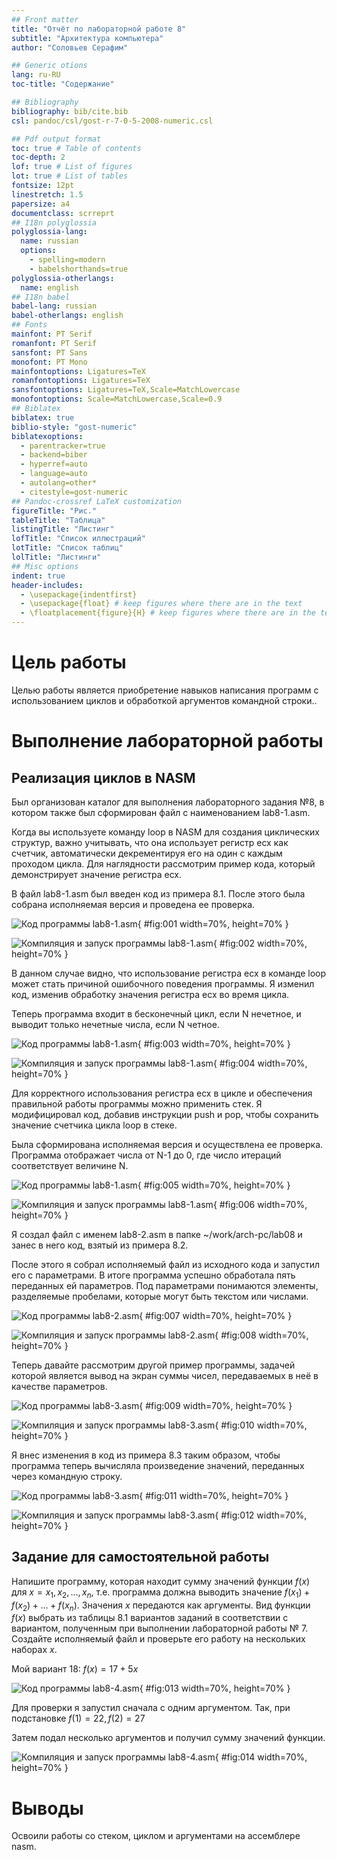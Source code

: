 ```yaml
---
## Front matter
title: "Отчёт по лабораторной работе 8"
subtitle: "Архитектура компьютера"
author: "Соловьев Серафим"

## Generic otions
lang: ru-RU
toc-title: "Содержание"

## Bibliography
bibliography: bib/cite.bib
csl: pandoc/csl/gost-r-7-0-5-2008-numeric.csl

## Pdf output format
toc: true # Table of contents
toc-depth: 2
lof: true # List of figures
lot: true # List of tables
fontsize: 12pt
linestretch: 1.5
papersize: a4
documentclass: scrreprt
## I18n polyglossia
polyglossia-lang:
  name: russian
  options:
	- spelling=modern
	- babelshorthands=true
polyglossia-otherlangs:
  name: english
## I18n babel
babel-lang: russian
babel-otherlangs: english
## Fonts
mainfont: PT Serif
romanfont: PT Serif
sansfont: PT Sans
monofont: PT Mono
mainfontoptions: Ligatures=TeX
romanfontoptions: Ligatures=TeX
sansfontoptions: Ligatures=TeX,Scale=MatchLowercase
monofontoptions: Scale=MatchLowercase,Scale=0.9
## Biblatex
biblatex: true
biblio-style: "gost-numeric"
biblatexoptions:
  - parentracker=true
  - backend=biber
  - hyperref=auto
  - language=auto
  - autolang=other*
  - citestyle=gost-numeric
## Pandoc-crossref LaTeX customization
figureTitle: "Рис."
tableTitle: "Таблица"
listingTitle: "Листинг"
lofTitle: "Список иллюстраций"
lotTitle: "Список таблиц"
lolTitle: "Листинги"
## Misc options
indent: true
header-includes:
  - \usepackage{indentfirst}
  - \usepackage{float} # keep figures where there are in the text
  - \floatplacement{figure}{H} # keep figures where there are in the text
---
```


# Цель работы

Целью работы является приобретение навыков написания программ с использованием циклов и обработкой аргументов командной строки..

# Выполнение лабораторной работы

## Реализация циклов в NASM

Был организован каталог для выполнения лабораторного задания №8, в котором также был сформирован файл с наименованием lab8-1.asm.

Когда вы используете команду loop в NASM для создания циклических структур, важно учитывать, что она использует регистр ecx как счетчик, автоматически декрементируя его на один с каждым проходом цикла.
Для наглядности рассмотрим пример кода, который демонстрирует значение регистра ecx.

В файл lab8-1.asm был введен код из примера 8.1.
После этого была собрана исполняемая версия и проведена ее проверка.

![Код программы lab8-1.asm](image/01.png){ #fig:001 width=70%, height=70% }

![Компиляция и запуск программы lab8-1.asm](image/02.png){ #fig:002 width=70%, height=70% }

В данном случае видно, что использование регистра ecx в команде loop может стать причиной ошибочного поведения программы. Я изменил код, изменив обработку значения регистра ecx во время цикла.

Теперь программа входит в бесконечный цикл, если N нечетное, и выводит только нечетные числа, если N четное.

![Код программы lab8-1.asm](image/03.png){ #fig:003 width=70%, height=70% }

![Компиляция и запуск программы lab8-1.asm](image/04.png){ #fig:004 width=70%, height=70% }

Для корректного использования регистра ecx в цикле и обеспечения правильной работы программы можно применить стек. Я модифицировал код, добавив инструкции push и pop, чтобы сохранить значение счетчика цикла loop в стеке.

Была сформирована исполняемая версия и осуществлена ее проверка. Программа отображает числа от N-1 до 0, где число итераций соответствует величине N.

![Код программы lab8-1.asm](image/05.png){ #fig:005 width=70%, height=70% }

![Компиляция и запуск программы lab8-1.asm](image/06.png){ #fig:006 width=70%, height=70% }

Я создал файл с именем lab8-2.asm в папке ~/work/arch-pc/lab08 и занес в него код, взятый из примера 8.2.

После этого я собрал исполняемый файл из исходного кода и запустил его с параметрами. В итоге программа успешно обработала пять переданных ей параметров. Под параметрами понимаются элементы, разделяемые пробелами, которые могут быть текстом или числами.

![Код программы lab8-2.asm](image/07.png){ #fig:007 width=70%, height=70% }

![Компиляция и запуск программы lab8-2.asm](image/08.png){ #fig:008 width=70%, height=70% }

Теперь давайте рассмотрим другой пример программы, задачей которой является вывод на экран суммы чисел, передаваемых в неё в качестве параметров.

![Код программы lab8-3.asm](image/09.png){ #fig:009 width=70%, height=70% }

![Компиляция и запуск программы lab8-3.asm](image/10.png){ #fig:010 width=70%, height=70% }

Я внес изменения в код из примера 8.3 таким образом, чтобы программа теперь вычисляла произведение значений, переданных через командную строку.

![Код программы lab8-3.asm](image/11.png){ #fig:011 width=70%, height=70% }

![Компиляция и запуск программы lab8-3.asm](image/12.png){ #fig:012 width=70%, height=70% }

## Задание для самостоятельной работы

Напишите программу, которая находит сумму значений функции 
$f(x)$ для $x = x_1, x_2, ..., x_n$, т.е. программа должна выводить значение 
$f(x_1) + f(x_2)+ ... +f(x_n)$. 
Значения $x$ передаются как аргументы. 
Вид функции $f(x)$ выбрать из таблицы 8.1 вариантов заданий в соответствии с вариантом, 
полученным при выполнении лабораторной работы № 7. 
Создайте исполняемый файл и проверьте его работу на нескольких наборах $x$.

Мой вариант 18: $f(x) = 17 + 5x$ 

![Код программы lab8-4.asm](image/13.png){ #fig:013 width=70%, height=70% }

Для проверки я запустил сначала с одним аргументом. Так, при подстановке $f(1)=22, f(2)=27$

Затем подал несколько аргументов и получил сумму значений функции.

![Компиляция и запуск программы lab8-4.asm](image/14.png){ #fig:014 width=70%, height=70% }

# Выводы

Освоили работы со стеком, циклом и аргументами на ассемблере nasm.